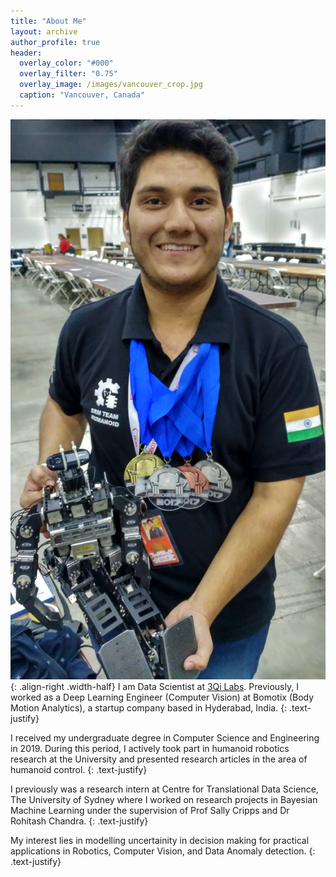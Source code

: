 ```yaml
---
title: "About Me"
layout: archive
author_profile: true
header:
  overlay_color: "#000"
  overlay_filter: "0.75"
  overlay_image: /images/vancouver_crop.jpg
  caption: "Vancouver, Canada"
---
```


![demo](/images/awards/Robogames17_2.jpg){: .align-right .width-half}
I am Data Scientist at [3Qi Labs](http://www.3qilabs.com/). Previously, I worked as a Deep Learning Engineer (Computer Vision) at Bomotix (Body Motion Analytics), a startup company based in Hyderabad, India.
{: .text-justify}

I received my undergraduate degree in Computer Science and Engineering in 2019. During this period, I actively took part in humanoid robotics research at the University and presented research articles in the area of humanoid control.
{: .text-justify}

I previously was a research intern at Centre for Translational Data Science, The University of Sydney where I worked on research projects in Bayesian Machine Learning under the supervision of Prof Sally Cripps and Dr Rohitash Chandra.
{: .text-justify}

My interest lies in modelling uncertainity in decision making for practical applications in Robotics, Computer Vision, and Data Anomaly detection.
{: .text-justify}
